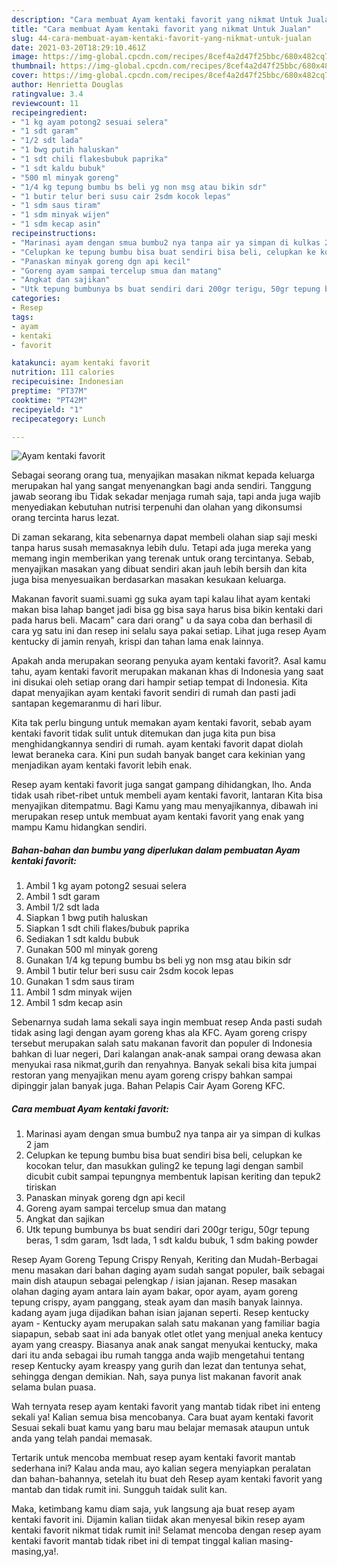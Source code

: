 ```yaml
---
description: "Cara membuat Ayam kentaki favorit yang nikmat Untuk Jualan"
title: "Cara membuat Ayam kentaki favorit yang nikmat Untuk Jualan"
slug: 44-cara-membuat-ayam-kentaki-favorit-yang-nikmat-untuk-jualan
date: 2021-03-20T18:29:10.461Z
image: https://img-global.cpcdn.com/recipes/8cef4a2d47f25bbc/680x482cq70/ayam-kentaki-favorit-foto-resep-utama.jpg
thumbnail: https://img-global.cpcdn.com/recipes/8cef4a2d47f25bbc/680x482cq70/ayam-kentaki-favorit-foto-resep-utama.jpg
cover: https://img-global.cpcdn.com/recipes/8cef4a2d47f25bbc/680x482cq70/ayam-kentaki-favorit-foto-resep-utama.jpg
author: Henrietta Douglas
ratingvalue: 3.4
reviewcount: 11
recipeingredient:
- "1 kg ayam potong2 sesuai selera"
- "1 sdt garam"
- "1/2 sdt lada"
- "1 bwg putih haluskan"
- "1 sdt chili flakesbubuk paprika"
- "1 sdt kaldu bubuk"
- "500 ml minyak goreng"
- "1/4 kg tepung bumbu bs beli yg non msg atau bikin sdr"
- "1 butir telur beri susu cair 2sdm kocok lepas"
- "1 sdm saus tiram"
- "1 sdm minyak wijen"
- "1 sdm kecap asin"
recipeinstructions:
- "Marinasi ayam dengan smua bumbu2 nya tanpa air ya simpan di kulkas 2 jam"
- "Celupkan ke tepung bumbu bisa buat sendiri bisa beli, celupkan ke kocokan telur, dan masukkan guling2 ke tepung lagi dengan sambil dicubit cubit sampai tepungnya membentuk lapisan keriting dan tepuk2 tiriskan"
- "Panaskan minyak goreng dgn api kecil"
- "Goreng ayam sampai tercelup smua dan matang"
- "Angkat dan sajikan"
- "Utk tepung bumbunya bs buat sendiri dari 200gr terigu, 50gr tepung beras, 1 sdm garam, 1sdt lada, 1 sdt kaldu bubuk, 1 sdm baking powder"
categories:
- Resep
tags:
- ayam
- kentaki
- favorit

katakunci: ayam kentaki favorit 
nutrition: 111 calories
recipecuisine: Indonesian
preptime: "PT37M"
cooktime: "PT42M"
recipeyield: "1"
recipecategory: Lunch

---
```



![Ayam kentaki favorit](https://img-global.cpcdn.com/recipes/8cef4a2d47f25bbc/680x482cq70/ayam-kentaki-favorit-foto-resep-utama.jpg)

Sebagai seorang orang tua, menyajikan masakan nikmat kepada keluarga merupakan hal yang sangat menyenangkan bagi anda sendiri. Tanggung jawab seorang ibu Tidak sekadar menjaga rumah saja, tapi anda juga wajib menyediakan kebutuhan nutrisi terpenuhi dan olahan yang dikonsumsi orang tercinta harus lezat.

Di zaman  sekarang, kita sebenarnya dapat membeli olahan siap saji meski tanpa harus susah memasaknya lebih dulu. Tetapi ada juga mereka yang memang ingin memberikan yang terenak untuk orang tercintanya. Sebab, menyajikan masakan yang dibuat sendiri akan jauh lebih bersih dan kita juga bisa menyesuaikan berdasarkan masakan kesukaan keluarga. 

Makanan favorit suami.suami gg suka ayam tapi kalau lihat ayam kentaki makan bisa lahap banget jadi bisa gg bisa saya harus bisa bikin kentaki dari pada harus beli. Macam&#34; cara dari orang&#34; u da saya coba dan berhasil di cara yg satu ini dan resep ini selalu saya pakai setiap. Lihat juga resep Ayam kentucky di jamin renyah, krispi dan tahan lama enak lainnya.

Apakah anda merupakan seorang penyuka ayam kentaki favorit?. Asal kamu tahu, ayam kentaki favorit merupakan makanan khas di Indonesia yang saat ini disukai oleh setiap orang dari hampir setiap tempat di Indonesia. Kita dapat menyajikan ayam kentaki favorit sendiri di rumah dan pasti jadi santapan kegemaranmu di hari libur.

Kita tak perlu bingung untuk memakan ayam kentaki favorit, sebab ayam kentaki favorit tidak sulit untuk ditemukan dan juga kita pun bisa menghidangkannya sendiri di rumah. ayam kentaki favorit dapat diolah lewat beraneka cara. Kini pun sudah banyak banget cara kekinian yang menjadikan ayam kentaki favorit lebih enak.

Resep ayam kentaki favorit juga sangat gampang dihidangkan, lho. Anda tidak usah ribet-ribet untuk membeli ayam kentaki favorit, lantaran Kita bisa menyajikan ditempatmu. Bagi Kamu yang mau menyajikannya, dibawah ini merupakan resep untuk membuat ayam kentaki favorit yang enak yang mampu Kamu hidangkan sendiri.

<!--inarticleads1-->

##### Bahan-bahan dan bumbu yang diperlukan dalam pembuatan Ayam kentaki favorit:

1. Ambil 1 kg ayam potong2 sesuai selera
1. Ambil 1 sdt garam
1. Ambil 1/2 sdt lada
1. Siapkan 1 bwg putih haluskan
1. Siapkan 1 sdt chili flakes/bubuk paprika
1. Sediakan 1 sdt kaldu bubuk
1. Gunakan 500 ml minyak goreng
1. Gunakan 1/4 kg tepung bumbu bs beli yg non msg atau bikin sdr
1. Ambil 1 butir telur beri susu cair 2sdm kocok lepas
1. Gunakan 1 sdm saus tiram
1. Ambil 1 sdm minyak wijen
1. Ambil 1 sdm kecap asin


Sebenarnya sudah lama sekali saya ingin membuat resep Anda pasti sudah tidak asing lagi dengan ayam goreng khas ala KFC. Ayam goreng crispy tersebut merupakan salah satu makanan favorit dan populer di Indonesia bahkan di luar negeri, Dari kalangan anak-anak sampai orang dewasa akan menyukai rasa nikmat,gurih dan renyahnya. Banyak sekali bisa kita jumpai restoran yang menyajikan menu ayam goreng crispy bahkan sampai dipinggir jalan banyak juga. Bahan Pelapis Cair Ayam Goreng KFC. 

<!--inarticleads2-->

##### Cara membuat Ayam kentaki favorit:

1. Marinasi ayam dengan smua bumbu2 nya tanpa air ya simpan di kulkas 2 jam
1. Celupkan ke tepung bumbu bisa buat sendiri bisa beli, celupkan ke kocokan telur, dan masukkan guling2 ke tepung lagi dengan sambil dicubit cubit sampai tepungnya membentuk lapisan keriting dan tepuk2 tiriskan
1. Panaskan minyak goreng dgn api kecil
1. Goreng ayam sampai tercelup smua dan matang
1. Angkat dan sajikan
1. Utk tepung bumbunya bs buat sendiri dari 200gr terigu, 50gr tepung beras, 1 sdm garam, 1sdt lada, 1 sdt kaldu bubuk, 1 sdm baking powder


Resep Ayam Goreng Tepung Crispy Renyah, Keriting dan Mudah-Berbagai menu masakan dari bahan daging ayam sudah sangat populer, baik sebagai main dish ataupun sebagai pelengkap / isian jajanan. Resep masakan olahan daging ayam antara lain ayam bakar, opor ayam, ayam goreng tepung crispy, ayam panggang, steak ayam dan masih banyak lainnya. kadang ayam juga dijadikan bahan isian jajanan seperti. Resep kentucky ayam - Kentucky ayam merupakan salah satu makanan yang familiar bagia siapapun, sebab saat ini ada banyak otlet otlet yang menjual aneka kentucy ayam yang creaspy. Biasanya anak anak sangat menyukai kentucky, maka dari itu anda sebagai ibu rumah tangga anda wajib mengetahui tentang resep Kentucky ayam kreaspy yang gurih dan lezat dan tentunya sehat, sehingga dengan demikian. Nah, saya punya list makanan favorit anak selama bulan puasa. 

Wah ternyata resep ayam kentaki favorit yang mantab tidak ribet ini enteng sekali ya! Kalian semua bisa mencobanya. Cara buat ayam kentaki favorit Sesuai sekali buat kamu yang baru mau belajar memasak ataupun untuk anda yang telah pandai memasak.

Tertarik untuk mencoba membuat resep ayam kentaki favorit mantab sederhana ini? Kalau anda mau, ayo kalian segera menyiapkan peralatan dan bahan-bahannya, setelah itu buat deh Resep ayam kentaki favorit yang mantab dan tidak rumit ini. Sungguh taidak sulit kan. 

Maka, ketimbang kamu diam saja, yuk langsung aja buat resep ayam kentaki favorit ini. Dijamin kalian tiidak akan menyesal bikin resep ayam kentaki favorit nikmat tidak rumit ini! Selamat mencoba dengan resep ayam kentaki favorit mantab tidak ribet ini di tempat tinggal kalian masing-masing,ya!.

